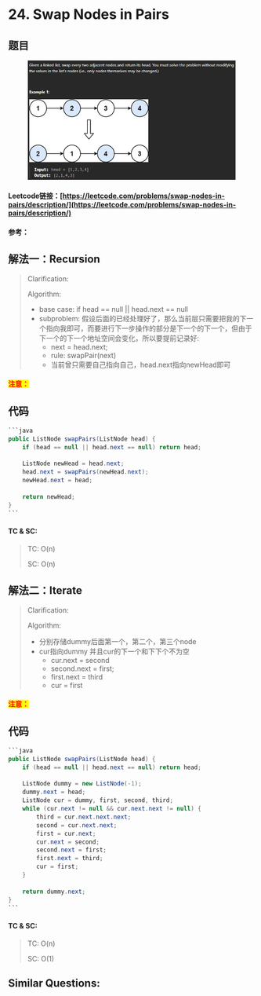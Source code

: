 # 24. Swap Nodes in Pairs

## 题目

<figure><img src="../../.gitbook/assets/image (4) (1) (1) (1) (1) (1) (1) (1) (1).png" alt=""><figcaption></figcaption></figure>

#### Leetcode链接：[https://leetcode.com/problems/swap-nodes-in-pairs/description/](https://leetcode.com/problems/swap-nodes-in-pairs/description/)

#### 参考：

## 解法一：Recursion

> Clarification:&#x20;
>
> Algorithm:&#x20;
>
> * base case: if head == null || head.next == null
> * subproblem: 假设后面的已经处理好了，那么当前层只需要把我的下一个指向我即可，而要进行下一步操作的部分是下一个的下一个，但由于下一个的下一个地址空间会变化，所以要提前记录好:
>   * next = head.next;
>   * rule: swapPair(next)
>   * 当前曾只需要自己指向自己，head.next指向newHead即可

#### <mark style="color:red;">注意：</mark>

## 代码

````java
```java
public ListNode swapPairs(ListNode head) {
    if (head == null || head.next == null) return head;

    ListNode newHead = head.next;
    head.next = swapPairs(newHead.next);
    newHead.next = head;
        
    return newHead;
}
```
````

#### TC & SC:&#x20;

> TC: O(n)
>
> SC: O(n)

## 解法二：Iterate

> Clarification:&#x20;
>
> Algorithm:&#x20;
>
> * 分别存储dummy后面第一个，第二个，第三个node
> * cur指向dummy 并且cur的下一个和下下个不为空
>   * cur.next = second
>   * second.next = first;
>   * first.next = third
>   * cur = first

#### <mark style="color:red;">注意：</mark>

## 代码

````java
```java
public ListNode swapPairs(ListNode head) {
    if (head == null || head.next == null) return head;

    ListNode dummy = new ListNode(-1);
    dummy.next = head;
    ListNode cur = dummy, first, second, third;
    while (cur.next != null && cur.next.next != null) {
        third = cur.next.next.next;
        second = cur.next.next;
        first = cur.next;
        cur.next = second;
        second.next = first;
        first.next = third;
        cur = first;
    }

    return dummy.next;
}
```
````

#### TC & SC:&#x20;

> TC: O(n)
>
> SC: O(1)

## **Similar Questions:**&#x20;
